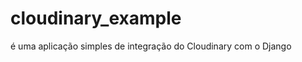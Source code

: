 cloudinary_example
==================
é uma aplicação simples de integração do Cloudinary com o Django
